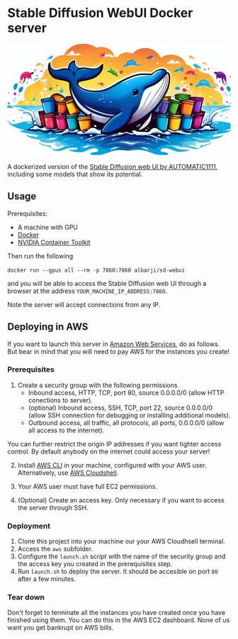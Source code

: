 # Stable Diffusion WebUI Docker server

<div align="center">
    <img src="docs/logo.png" width="1024"><br>
</div>

A dockerized version of the [Stable Diffusion web UI by AUTOMATIC1111](https://github.com/AUTOMATIC1111/stable-diffusion-webui), including some models that show its potential.

## Usage

Prerequisites:
* A machine with GPU
* [Docker](https://www.docker.com/)
* [NVIDIA Container Toolkit](https://docs.nvidia.com/datacenter/cloud-native/container-toolkit/latest/install-guide.html)

Then run the following

`docker run --gpus all --rm -p 7860:7860 albarji/sd-webui`

and you will be able to access the Stable Diffusion web UI through a browser at the address `YOUR_MACHINE_IP_ADDRESS:7860`.

Note the server will accept connections from any IP.

## Deploying in AWS

If you want to launch this server in [Amazon Web Services](https://aws.amazon.com), do as follows. But bear in mind that you will need to pay AWS for the instances you create!

### Prerequisites

1. Create a security group with the following permissions
   * Inbound access, HTTP, TCP, port 80, source 0.0.0.0/0 (allow HTTP conections to server).
   * (optional) Inbound access, SSH, TCP, port 22, source 0.0.0.0/0 (allow SSH connection for debugging or installing additional models).
   * Outbound access, all traffic, all protocols, all ports, 0.0.0.0/0 (allow all access to the internet).

You can further restrict the origin IP addresses if you want tighter access control. By default anybody on the internet could access your server!

2. Install [AWS CLI](https://aws.amazon.com/cli/) in your machine, configured with your AWS user. Alternatively, use [AWS Cloudshell](https://docs.aws.amazon.com/cloudshell/latest/userguide/welcome.html).

3. Your AWS user must have full EC2 permissions.

4. (Optional) Create an access key. Only necessary if you want to access the server through SSH.

### Deployment

1. Clone this project into your machine our your AWS Cloudhsell terminal.
2. Access the `aws` subfolder.
3. Configure the `launch.sh` script with the name of the security group and the access key you created in the prerequisites step.
4. Run `launch.sh` to deploy the server. It should be accesible on port `80` after a few minutes.

### Tear down

Don't forget to terminate all the instances you have created once you have finished using them. You can do this in the AWS EC2 dashboard. None of us want you get bankrupt on AWS bills.
